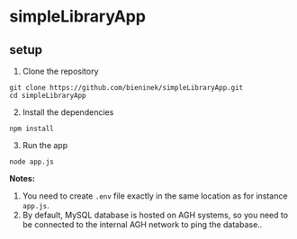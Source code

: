 # simpleLibraryApp

## setup
1. Clone the repository
```
git clone https://github.com/bieninek/simpleLibraryApp.git
cd simpleLibraryApp
```
2. Install the dependencies
```
npm install
```
3. Run the app
```
node app.js
```

**Notes:** 
1. You need to create ```.env``` file exactly in the same location as for instance ```app.js```.
2. By default, MySQL database is hosted on AGH systems, so you need to be connected to the internal AGH network to ping the database..
